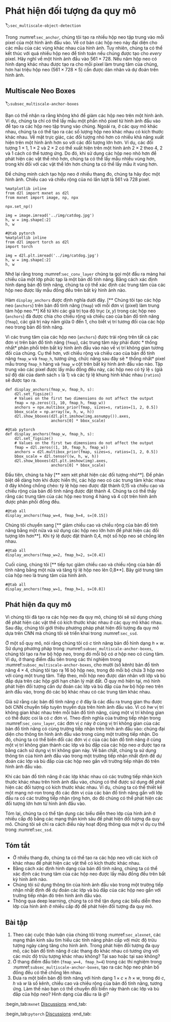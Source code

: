 # Phát hiện đối tượng đa quy mô
:label:`sec_multiscale-object-detection`

Trong :numref:`sec_anchor`, chúng tôi tạo ra nhiều hộp neo tập trung vào mỗi pixel của một hình ảnh đầu vào. Về cơ bản các hộp neo này đại diện cho các mẫu của các vùng khác nhau của hình ảnh. Tuy nhiên, chúng ta có thể kết thúc với quá nhiều hộp neo để tính toán nếu chúng được tạo cho *every* pixel. Hãy nghĩ về một hình ảnh đầu vào $561 \times 728$. Nếu năm hộp neo có hình dạng khác nhau được tạo ra cho mỗi pixel làm trung tâm của chúng, hơn hai triệu hộp neo ($561 \times 728 \times 5$) cần được dán nhãn và dự đoán trên hình ảnh. 

## Multiscale Neo Boxes
:label:`subsec_multiscale-anchor-boxes`

Bạn có thể nhận ra rằng không khó để giảm các hộp neo trên một hình ảnh. Ví dụ, chúng ta chỉ có thể lấy mẫu một phần nhỏ pixel từ hình ảnh đầu vào để tạo ra các hộp neo tập trung vào chúng. Ngoài ra, ở các quy mô khác nhau, chúng ta có thể tạo ra các số lượng hộp neo khác nhau có kích thước khác nhau. Về mặt trực giác, các đối tượng nhỏ hơn có nhiều khả năng xuất hiện trên một hình ảnh hơn so với các đối tượng lớn hơn. Ví dụ, các đối tượng $1 \times 1$, $1 \times 2$ và $2 \times 2$ có thể xuất hiện trên một hình ảnh $2 \times 2$ theo 4, 2 và 1 cách có thể tương ứng. Do đó, khi sử dụng các hộp neo nhỏ hơn để phát hiện các vật thể nhỏ hơn, chúng ta có thể lấy mẫu nhiều vùng hơn, trong khi đối với các vật thể lớn hơn chúng ta có thể lấy mẫu ít vùng hơn. 

Để chứng minh cách tạo hộp neo ở nhiều thang đo, chúng ta hãy đọc một hình ảnh. Chiều cao và chiều rộng của nó lần lượt là 561 và 728 pixel.

```{.python .input}
%matplotlib inline
from d2l import mxnet as d2l
from mxnet import image, np, npx

npx.set_np()

img = image.imread('../img/catdog.jpg')
h, w = img.shape[:2]
h, w
```

```{.python .input}
#@tab pytorch
%matplotlib inline
from d2l import torch as d2l
import torch

img = d2l.plt.imread('../img/catdog.jpg')
h, w = img.shape[:2]
h, w
```

Nhớ lại rằng trong :numref:`sec_conv_layer` chúng ta gọi một đầu ra mảng hai chiều của một lớp phức tạp là một bản đồ tính năng. Bằng cách xác định hình dạng bản đồ tính năng, chúng ta có thể xác định các trung tâm của các hộp neo được lấy mẫu đồng đều trên bất kỳ hình ảnh nào. 

Hàm `display_anchors` được định nghĩa dưới đây. [** Chúng tôi tạo các hộp neo (`anchors`) trên bản đồ tính năng (`fmap`) với mỗi đơn vị (pixel) làm trung tâm hộp neo.**] Kể từ khi các giá trị tọa độ trục $(x, y)$ trong các hộp neo (`anchors`) đã được chia cho chiều rộng và chiều cao của bản đồ tính năng (`fmap`), các giá trị này nằm giữa 0 đến 1, cho biết vị trí tương đối của các hộp neo trong bản đồ tính năng. 

Vì các trung tâm của các hộp neo (`anchors`) được trải rộng trên tất cả các đơn vị trên bản đồ tính năng (`fmap`), các trung tâm này phải được * thống nhất* phân phối trên bất kỳ hình ảnh đầu vào nào về vị trí không gian tương đối của chúng. Cụ thể hơn, với chiều rộng và chiều cao của bản đồ tính năng `fmap_w` và `fmap_h`, tương ứng, chức năng sau đây sẽ * thống nhất* pixel mẫu trong `fmap_h` hàng và `fmap_w` cột trên bất kỳ hình ảnh đầu vào nào. Tập trung vào các pixel được lấy mẫu đồng đều này, các hộp neo có tỷ lệ `s` (giả sử độ dài của danh sách `s` là 1) và các tỷ lệ khung hình khác nhau (`ratios`) sẽ được tạo ra.

```{.python .input}
def display_anchors(fmap_w, fmap_h, s):
    d2l.set_figsize()
    # Values on the first two dimensions do not affect the output
    fmap = np.zeros((1, 10, fmap_h, fmap_w))
    anchors = npx.multibox_prior(fmap, sizes=s, ratios=[1, 2, 0.5])
    bbox_scale = np.array((w, h, w, h))
    d2l.show_bboxes(d2l.plt.imshow(img.asnumpy()).axes,
                    anchors[0] * bbox_scale)
```

```{.python .input}
#@tab pytorch
def display_anchors(fmap_w, fmap_h, s):
    d2l.set_figsize()
    # Values on the first two dimensions do not affect the output
    fmap = d2l.zeros((1, 10, fmap_h, fmap_w))
    anchors = d2l.multibox_prior(fmap, sizes=s, ratios=[1, 2, 0.5])
    bbox_scale = d2l.tensor((w, h, w, h))
    d2l.show_bboxes(d2l.plt.imshow(img).axes,
                    anchors[0] * bbox_scale)
```

Đầu tiên, chúng ta hãy [** xem xét phát hiện các đối tượng nhỏ**]. Để phân biệt dễ dàng hơn khi được hiển thị, các hộp neo có các trung tâm khác nhau ở đây không chồng chéo: tỷ lệ hộp neo được đặt thành 0,15 và chiều cao và chiều rộng của bản đồ tính năng được đặt thành 4. Chúng ta có thể thấy rằng các trung tâm của các hộp neo trong 4 hàng và 4 cột trên hình ảnh được phân phối đồng đều.

```{.python .input}
#@tab all
display_anchors(fmap_w=4, fmap_h=4, s=[0.15])
```

Chúng tôi chuyển sang [** giảm chiều cao và chiều rộng của bản đồ tính năng bằng một nửa và sử dụng các hộp neo lớn hơn để phát hiện các đối tượng lớn hơn**]. Khi tỷ lệ được đặt thành 0,4, một số hộp neo sẽ chồng lên nhau.

```{.python .input}
#@tab all
display_anchors(fmap_w=2, fmap_h=2, s=[0.4])
```

Cuối cùng, chúng tôi [** tiếp tục giảm chiều cao và chiều rộng của bản đồ tính năng bằng một nửa và tăng tỷ lệ hộp neo lên 0,8**]. Bây giờ trung tâm của hộp neo là trung tâm của hình ảnh.

```{.python .input}
#@tab all
display_anchors(fmap_w=1, fmap_h=1, s=[0.8])
```

## Phát hiện đa quy mô

Vì chúng tôi đã tạo ra các hộp neo đa quy mô, chúng tôi sẽ sử dụng chúng để phát hiện các vật thể có kích thước khác nhau ở các quy mô khác nhau. Sau đây, chúng tôi giới thiệu phương pháp phát hiện đối tượng đa quy mô dựa trên CNN mà chúng tôi sẽ triển khai trong :numref:`sec_ssd`. 

Ở một số quy mô, nói rằng chúng tôi có $c$ tính năng bản đồ hình dạng $h \times w$. Sử dụng phương pháp trong :numref:`subsec_multiscale-anchor-boxes`, chúng tôi tạo ra $hw$ bộ hộp neo, trong đó mỗi bộ có $a$ hộp neo có cùng tâm. Ví dụ, ở thang điểm đầu tiên trong các thí nghiệm trong :numref:`subsec_multiscale-anchor-boxes`, cho mười (số kênh) bản đồ tính năng $4 \times 4$, chúng tôi tạo ra 16 bộ hộp neo, trong đó mỗi bộ chứa 3 hộp neo với cùng một trung tâm. Tiếp theo, mỗi hộp neo được dán nhãn với lớp và bù đắp dựa trên các hộp giới hạn chân lý mặt đất. Ở quy mô hiện tại, mô hình phát hiện đối tượng cần dự đoán các lớp và bù đắp của $hw$ bộ hộp neo trên ảnh đầu vào, trong đó các bộ khác nhau có các trung tâm khác nhau. 

Giả sử rằng các bản đồ tính năng $c$ ở đây là các đầu ra trung gian thu được bởi CNN chuyển tiếp tuyên truyền dựa trên hình ảnh đầu vào. Vì có $hw$ vị trí không gian khác nhau trên mỗi bản đồ tính năng, cùng một vị trí không gian có thể được coi là có $c$ đơn vị. Theo định nghĩa của trường tiếp nhận trong :numref:`sec_conv_layer`, các đơn vị $c$ này ở cùng vị trí không gian của các bản đồ tính năng có cùng trường tiếp nhận trên hình ảnh đầu vào: chúng đại diện cho thông tin hình ảnh đầu vào trong cùng một trường tiếp nhận. Do đó, chúng ta có thể biến đổi các đơn vị $c$ của các bản đồ tính năng ở cùng một vị trí không gian thành các lớp và bù đắp của các hộp neo $a$ được tạo ra bằng cách sử dụng vị trí không gian này. Về bản chất, chúng ta sử dụng thông tin của hình ảnh đầu vào trong một trường tiếp nhận nhất định để dự đoán các lớp và bù đắp của các hộp neo gần với trường tiếp nhận đó trên hình ảnh đầu vào. 

Khi các bản đồ tính năng ở các lớp khác nhau có các trường tiếp nhận kích thước khác nhau trên hình ảnh đầu vào, chúng có thể được sử dụng để phát hiện các đối tượng có kích thước khác nhau. Ví dụ, chúng ta có thể thiết kế một mạng nơ-ron trong đó các đơn vị của các bản đồ tính năng gần với lớp đầu ra có các trường tiếp nhận rộng hơn, do đó chúng có thể phát hiện các đối tượng lớn hơn từ hình ảnh đầu vào. 

Tóm lại, chúng ta có thể tận dụng các biểu diễn theo lớp của hình ảnh ở nhiều cấp độ bằng các mạng thần kinh sâu để phát hiện đối tượng đa quy mô. Chúng tôi sẽ chỉ ra cách điều này hoạt động thông qua một ví dụ cụ thể trong :numref:`sec_ssd`. 

## Tóm tắt

* Ở nhiều thang đo, chúng ta có thể tạo ra các hộp neo với các kích cỡ khác nhau để phát hiện các vật thể có kích thước khác nhau.
* Bằng cách xác định hình dạng của bản đồ tính năng, chúng ta có thể xác định các trung tâm của các hộp neo được lấy mẫu đồng đều trên bất kỳ hình ảnh nào.
* Chúng tôi sử dụng thông tin của hình ảnh đầu vào trong một trường tiếp nhận nhất định để dự đoán các lớp và bù đắp của các hộp neo gần với trường tiếp nhận đó trên hình ảnh đầu vào.
* Thông qua deep learning, chúng ta có thể tận dụng các biểu diễn theo lớp của hình ảnh ở nhiều cấp độ để phát hiện đối tượng đa quy mô.

## Bài tập

1. Theo các cuộc thảo luận của chúng tôi trong :numref:`sec_alexnet`, các mạng thần kinh sâu tìm hiểu các tính năng phân cấp với mức độ trừu tượng ngày càng tăng cho hình ảnh. Trong phát hiện đối tượng đa quy mô, các bản đồ tính năng ở các thang đo khác nhau có tương ứng với các mức độ trừu tượng khác nhau không? Tại sao hoặc tại sao không?
1. Ở thang điểm đầu tiên (`fmap_w=4, fmap_h=4`) trong các thí nghiệm trong :numref:`subsec_multiscale-anchor-boxes`, tạo ra các hộp neo phân bố đồng đều có thể chồng lên nhau.
1. Đưa ra một biến bản đồ tính năng với hình dạng $1 \times c \times h \times w$, trong đó $c$, $h$ và $w$ là số kênh, chiều cao và chiều rộng của bản đồ tính năng, tương ứng. Làm thế nào bạn có thể chuyển đổi biến này thành các lớp và bù đắp của hộp neo? Hình dạng của đầu ra là gì?

:begin_tab:`mxnet`
[Discussions](https://discuss.d2l.ai/t/371)
:end_tab:

:begin_tab:`pytorch`
[Discussions](https://discuss.d2l.ai/t/1607)
:end_tab:
